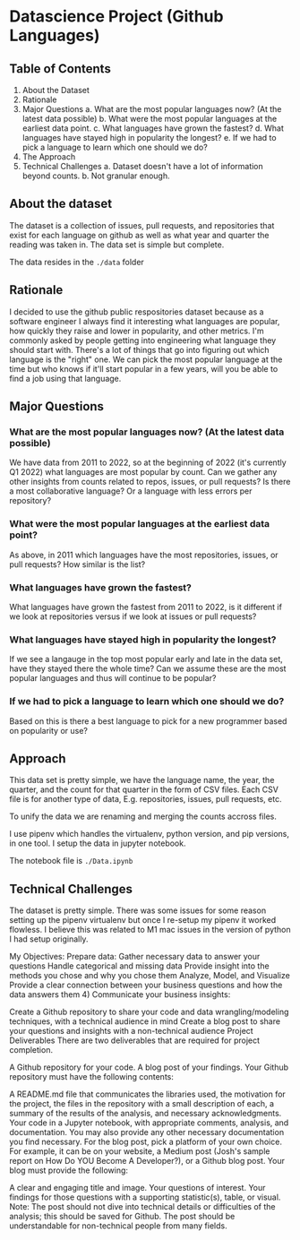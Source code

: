 # Datascience Project (Github Languages)
## Table of Contents
1. About the Dataset
2. Rationale
3. Major Questions
a. What are the most popular languages now? (At the latest data possible)
b. What were the most popular languages at the earliest data point.
c. What languages have grown the fastest?
d. What languages have stayed high in popularity the longest?
e. If we had to pick a language to learn which one should we do?
4. The Approach
5. Technical Challenges
a. Dataset doesn't have a lot of information beyond counts.
b. Not granular enough.

## About the dataset
The dataset is a collection of issues, pull requests, and repositories that exist for each language on github as well as what year and quarter the reading was taken in.  The data set is simple but complete.

The data resides in the `./data` folder
## Rationale
I decided to use the github public respositories dataset because as a software engineer I always find it interesting what languages are popular, how quickly they raise and lower in popularity, and other metrics.  I'm commonly asked by people getting into engineering what language they should start with.  There's a lot of things that go into figuring out which language is the "right" one.  We can pick the most popular language at the time but who knows if it'll start popular in a few years, will you be able to find a job using that language.
## Major Questions
### What are the most popular languages now? (At the latest data possible)
We have data from 2011 to 2022, so at the beginning of 2022 (it's currently Q1 2022) what languages are most popular by count.  Can we gather any other insights from counts related to repos, issues, or pull requests?  Is there a most collaborative language?  Or a language with less errors per repository?
### What were the most popular languages at the earliest data point?
As above, in 2011 which languages have the most repositories, issues, or pull requests?  How similar is the list?
### What languages have grown the fastest?
What languages have grown the fastest from 2011 to 2022, is it different if we look at repositories versus if we look at issues or pull requests?
### What languages have stayed high in popularity the longest?
If we see a langauge in the top most popular early and late in the data set, have they stayed there the whole time?  Can we assume these are the most popular languages and thus will continue to be popular?
### If we had to pick a language to learn which one should we do?
Based on this is there a best language to pick for a new programmer based on popularity or use?

## Approach
This data set is pretty simple, we have the language name, the year, the quarter, and the count for that quarter in the form of CSV files.  Each CSV file is for another type of data, E.g. repositories, issues, pull requests, etc.

To unify the data we are renaming and merging the counts accross files.

I use pipenv which handles the virtualenv, python version, and pip versions, in one tool.
I setup the data in jupyter notebook.

The notebook file is `./Data.ipynb`

## Technical Challenges
The dataset is pretty simple.
There was some issues for some reason setting up the pipenv virtualenv but once I re-setup my pipenv it worked flowless.  I believe this was related to M1 mac issues in the version of python I had setup originally.

My Objectives:
Prepare data:
Gather necessary data to answer your questions
Handle categorical and missing data
Provide insight into the methods you chose and why you chose them
Analyze, Model, and Visualize
Provide a clear connection between your business questions and how the data answers them
4) Communicate your business insights:

Create a Github repository to share your code and data wrangling/modeling techniques, with a technical audience in mind
Create a blog post to share your questions and insights with a non-technical audience
Project Deliverables
There are two deliverables that are required for project completion.

A Github repository for your code.
A blog post of your findings.
Your Github repository must have the following contents:

A README.md file that communicates the libraries used, the motivation for the project, the files in the repository with a small description of each, a summary of the results of the analysis, and necessary acknowledgments.
Your code in a Jupyter notebook, with appropriate comments, analysis, and documentation.
You may also provide any other necessary documentation you find necessary.
For the blog post, pick a platform of your own choice. For example, it can be on your website, a Medium post (Josh's sample report on How Do YOU Become A Developer?), or a Github blog post. Your blog must provide the following:

A clear and engaging title and image.
Your questions of interest.
Your findings for those questions with a supporting statistic(s), table, or visual.
Note: The post should not dive into technical details or difficulties of the analysis; this should be saved for Github. The post should be understandable for non-technical people from many fields.